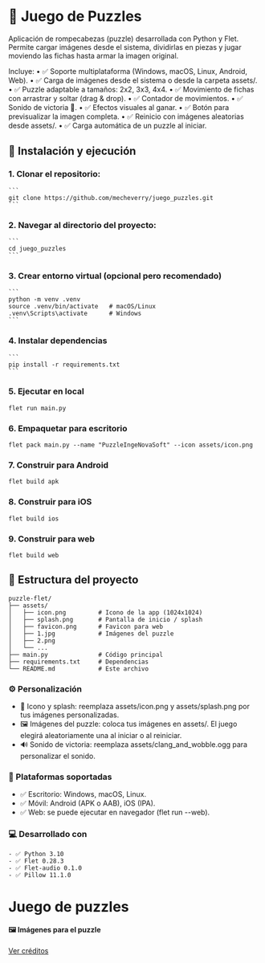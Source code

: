 # 🧩 Juego de Puzzles

Aplicación de rompecabezas (puzzle) desarrollada con Python y Flet.
Permite cargar imágenes desde el sistema, dividirlas en piezas y jugar moviendo las fichas hasta armar la imagen original.

Incluye:
	•	✅ Soporte multiplataforma (Windows, macOS, Linux, Android, Web).
	•	✅ Carga de imágenes desde el sistema o desde la carpeta assets/.
	•	✅ Puzzle adaptable a tamaños: 2x2, 3x3, 4x4.
	•	✅ Movimiento de fichas con arrastrar y soltar (drag & drop).
	•	✅ Contador de movimientos.
	•	✅ Sonido de victoria 🎉.
	•	✅ Efectos visuales al ganar.
	•	✅ Botón para previsualizar la imagen completa.
	•	✅ Reinicio con imágenes aleatorias desde assets/.
	•	✅ Carga automática de un puzzle al iniciar.

## 🚀 Instalación y ejecución

### 1.	Clonar el repositorio:
	```
	git clone https://github.com/mecheverry/juego_puzzles.git
	```
### 2.	Navegar al directorio del proyecto:
	```
	cd juego_puzzles
	```
### 3.	Crear entorno virtual (opcional pero recomendado)
    ```
    python -m venv .venv
    source .venv/bin/activate   # macOS/Linux
    .venv\Scripts\activate      # Windows
    ```
### 4.	Instalar dependencias
	```
	pip install -r requirements.txt
	```
### 5. Ejecutar en local
   ```
   flet run main.py
   ```
### 6. Empaquetar para escritorio
   ```
   flet pack main.py --name "PuzzleIngeNovaSoft" --icon assets/icon.png
   ```
### 7. Construir para Android
   ```
   flet build apk
   ```
### 8. Construir para iOS
   ```
   flet build ios
   ```
### 9. Construir para web
   ```
   flet build web
   ```

## 📂 Estructura del proyecto
```
puzzle-flet/
├── assets/
│   ├── icon.png         # Icono de la app (1024x1024)
│   ├── splash.png       # Pantalla de inicio / splash
│   ├── favicon.png      # Favicon para web
│   ├── 1.jpg            # Imágenes del puzzle
│   ├── 2.png
│   └── ...
├── main.py              # Código principal
├── requirements.txt     # Dependencias
└── README.md            # Este archivo
```

### ⚙️ Personalización
- 🎨 Icono y splash: reemplaza assets/icon.png y assets/splash.png por tus imágenes personalizadas.
- 🖼️ Imágenes del puzzle: coloca tus imágenes en assets/. El juego elegirá aleatoriamente una al iniciar o al reiniciar.
- 🔊 Sonido de victoria: reemplaza assets/clang_and_wobble.ogg para personalizar el sonido.

### 📱 Plataformas soportadas
- ✅ Escritorio: Windows, macOS, Linux.
- ✅ Móvil: Android (APK o AAB), iOS (IPA).
- ✅ Web: se puede ejecutar en navegador (flet run --web).

### 💻 Desarrollado con
	- ✅ Python 3.10
	- ✅ Flet 0.28.3
	- ✅ Flet-audio 0.1.0
	- ✅ Pillow 11.1.0

# **Juego de puzzles**

#### **🖼️ Imágenes para el puzzle**

[Ver créditos](credits_images.md)